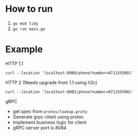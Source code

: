 # How to run
1. `go mod tidy`
2. `go run main.go`

# Example
HTTP 1.1
```shell
curl --location 'localhost:8080/phone?number=0711555001'
```

HTTP 2 (Needs upgrade from 1.1 using h2c)
```shell
curl --location 'localhost:8082/phone?number=0711555001'
```

gRPC
- get spec from `protos/lookup.proto`
- Generate grpc client using protoc
- Implement business logic for client
- gRPC server port is 8084